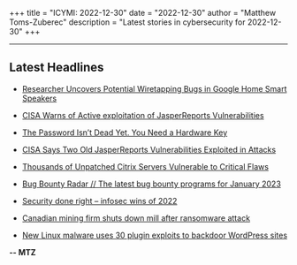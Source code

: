 +++
title = "ICYMI: 2022-12-30"
date = "2022-12-30"
author = "Matthew Toms-Zuberec"
description = "Latest stories in cybersecurity for 2022-12-30"
+++

---------------------------------------------------------------------------
## Latest Headlines
- [Researcher Uncovers Potential Wiretapping Bugs in Google Home Smart Speakers](https://thehackernews.com/2022/12/researcher-uncovers-potential.html)

- [CISA Warns of Active exploitation of JasperReports Vulnerabilities](https://thehackernews.com/2022/12/cisa-warns-of-active-exploitation-of.html)

- [The Password Isn’t Dead Yet. You Need a Hardware Key](https://www.wired.com/story/hardware-security-key-passwords-passkeys/)

- [CISA Says Two Old JasperReports Vulnerabilities Exploited in Attacks](https://www.securityweek.com/cisa-says-two-old-jasperreports-vulnerabilities-exploited-attacks)

- [Thousands of Unpatched Citrix Servers Vulnerable to Critical Flaws](https://cybersecuritynews.com/unpatched-citrix-servers/)

- [Bug Bounty Radar // The latest bug bounty programs for January 2023](https://portswigger.net/daily-swig/bug-bounty-radar-the-latest-bug-bounty-programs-for-january-2023)

- [Security done right – infosec wins of 2022](https://portswigger.net/daily-swig/security-done-right-infosec-wins-of-2022)

- [Canadian mining firm shuts down mill after ransomware attack](https://www.bleepingcomputer.com/news/security/canadian-mining-firm-shuts-down-mill-after-ransomware-attack/)

- [New Linux malware uses 30 plugin exploits to backdoor WordPress sites](https://www.bleepingcomputer.com/news/security/new-linux-malware-uses-30-plugin-exploits-to-backdoor-wordpress-sites/)

**-- MTZ**